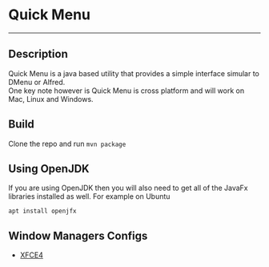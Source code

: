 # Quick Menu
---

## Description
Quick Menu is a java based utility that provides a simple interface simular to DMenu or Alfred.  
One key note however is Quick Menu is cross platform and will work on Mac, Linux and Windows.

## Build
Clone the repo and run `mvn package`

## Using OpenJDK
If you are using OpenJDK then you will also need to get all of the JavaFx libraries installed as well.
For example on Ubuntu
```
apt install openjfx
```

## Window Managers Configs
* [XFCE4](docs/xfce4.md)

